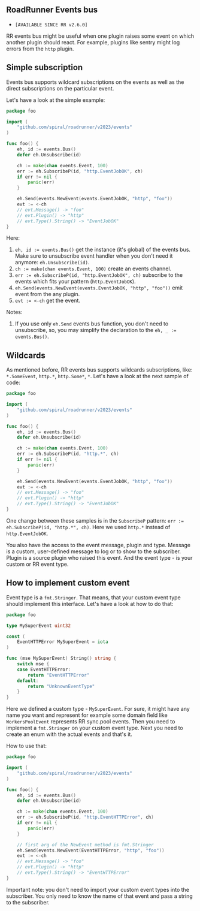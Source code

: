 ## RoadRunner Events bus

- `[AVAILABLE SINCE RR v2.6.0]`

RR events bus might be useful when one plugin raises some event on which another plugin should react. For example,
plugins like sentry might log errors from the `http` plugin.

## Simple subscription

Events bus supports wildcard subscriptions on the events as well as the direct subscriptions on the particular event.

Let's have a look at the simple example:

```go
package foo

import (
    "github.com/spiral/roadrunner/v2023/events"
)

func foo() {
    eh, id := events.Bus()
    defer eh.Unsubscribe(id)

    ch := make(chan events.Event, 100)
    err := eh.SubscribeP(id, "http.EventJobOK", ch)
    if err != nil {
        panic(err)
    }

    eh.Send(events.NewEvent(events.EventJobOK, "http", "foo"))
    evt := <-ch
    // evt.Message() -> "foo"
    // evt.Plugin() -> "http"
    // evt.Type().String() -> "EventJobOK"
}
```

Here:
1. `eh, id := events.Bus()` get the instance (it's global) of the events bus. Make sure to unsubscribe event handler when you don't need it anymore: `eh.Unsubscribe(id)`.
2. `ch := make(chan events.Event, 100)` create an events channel.
3. `err := eh.SubscribeP(id, "http.EventJobOK", ch)` subscribe to the events which fits your pattern (`http.EventJobOK`).
4. `eh.Send(events.NewEvent(events.EventJobOK, "http", "foo"))` emit event from the any plugin.
5. `evt := <-ch` get the event.

Notes:
1. If you use only `eh.Send` events bus function, you don't need to unsubscribe, so, you may simplify the declaration to the `eh, _ := events.Bus()`.

## Wildcards

As mentioned before, RR events bus supports wildcards subscriptions, like: `*.SomeEvent`, `http.*`, `http.Some*`, `*`.
Let's have a look at the next sample of code:

```go
package foo

import (
    "github.com/spiral/roadrunner/v2023/events"
)

func foo() {
    eh, id := events.Bus()
    defer eh.Unsubscribe(id)

    ch := make(chan events.Event, 100)
    err := eh.SubscribeP(id, "http.*", ch)
    if err != nil {
        panic(err)
    }

    eh.Send(events.NewEvent(events.EventJobOK, "http", "foo"))
    evt := <-ch
    // evt.Message() -> "foo"
    // evt.Plugin() -> "http"
    // evt.Type().String() -> "EventJobOK"
}
```

One change between these samples is in the `SubscribeP` pattern: `err := eh.SubscribeP(id, "http.*", ch)`. Here we used `http.*` instead of `http.EventJobOK`.

You also have the access to the event message, plugin and type. Message is a custom, user-defined message to log or to show to the subscriber. Plugin is a source plugin who raised this event. And the event type - is your custom or RR event type.


## How to implement custom event

Event type is a `fmt.Stringer`. That means, that your custom event type should implement this interface. Let's have a look at how to do that:

```go
package foo

type MySuperEvent uint32

const (
    EventHTTPError MySuperEvent = iota
)

func (mse MySuperEvent) String() string {
    switch mse {
    case EventHTTPError:
        return "EventHTTPError"
    default:
        return "UnknownEventType"
    }
}
```

Here we defined a custom type - `MySuperEvent`. For sure, it might have any name you want and represent for example some domain field like `WorkersPoolEvent` represents RR sync.pool events. Then you need to implement a `fmt.Stringer` on your custom event type.
Next you need to create an enum with the actual events and that's it.

How to use that:
```go
package foo

import (
    "github.com/spiral/roadrunner/v2023/events"
)

func foo() {
    eh, id := events.Bus()
    defer eh.Unsubscribe(id)

    ch := make(chan events.Event, 100)
    err := eh.SubscribeP(id, "http.EventHTTPError", ch)
    if err != nil {
        panic(err)
    }

	// first arg of the NewEvent method is fmt.Stringer
    eh.Send(events.NewEvent(EventHTTPError, "http", "foo"))
    evt := <-ch
    // evt.Message() -> "foo"
    // evt.Plugin() -> "http"
    // evt.Type().String() -> "EventHTTPError"
}
```

Important note: you don't need to import your custom event types into the subscriber. You only need to know the name of that event and pass a string to the subscriber.

